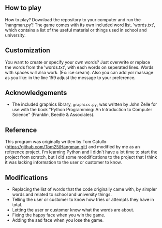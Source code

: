 ## How to play
How to play? Download the repository to your computer and run the 'hangman.py'! The game comes with its own included word list. 'words.txt', which contains a list of the useful material or things used in school and university.

## Customization
You want to create or specify your own words? Just overwrite or replace the words from the 'words.txt', with each words on seperated lines. Words with spaces will also work. (Ex: ice cream). Also you can add yor massage as you like: in the line 159 adjust the message to your preference.

## Acknowledgements
- The included graphics library, `graphics.py`, was written by John Zelle for use with the book "Python Programming: An Introduction to Computer Science" (Franklin, Beedle & Associates). 

## Reference
This program was originally written by Tom Catullo (https://github.com/Tom25/Hangman.git) and modified by me as an reference project. I'm learning Python and I didn't have a lot time to start the project from scratch, but I did some moddifications to the project that I think it was lacking information to the user or customer to know.

## Modifications
- Replacing the list of words that the code originally came with, by simpler words and related to school and university things.
- Telling the user or customer to know how tries or attempts they have in total.
- Letting the user or customer know what the words are about.
- Fixing the happy face when you win the game.
- Adding the sad face when you lose the game.
